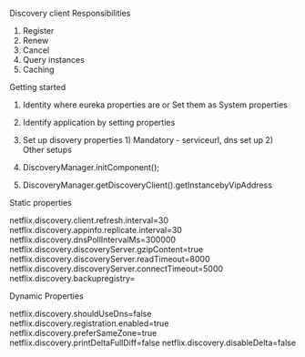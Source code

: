 Discovery client Responsibilities

1) Register
2) Renew
3) Cancel
4) Query instances
5) Caching

Getting started

1) Identity where eureka properties are or Set them as System properties
2) Identify application by setting properties
3) Set up disovery properties
         1) Mandatory - serviceurl, dns set up
         2) Other setups
          
4) DiscoveryManager.initComponent();
5) DiscoveryManager.getDiscoveryClient().getInstancebyVipAddress


Static properties

netflix.discovery.client.refresh.interval=30
netflix.discovery.appinfo.replicate.interval=30
netflix.discovery.dnsPollIntervalMs=300000
netflix.discovery.discoveryServer.gzipContent=true
netflix.discovery.discoveryServer.readTimeout=8000
netflix.discovery.discoveryServer.connectTimeout=5000
netflix.discovery.backupregistry=

Dynamic Properties

netflix.discovery.shouldUseDns=false
netflix.discovery.registration.enabled=true
netflix.discovery.preferSameZone=true
netflix.discovery.printDeltaFullDiff=false
netflix.discovery.disableDelta=false

